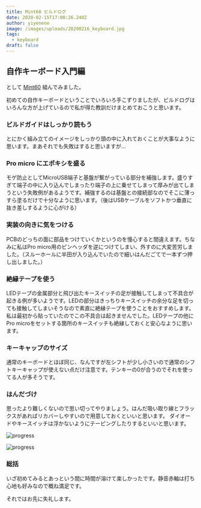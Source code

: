 ```yaml
---
title: Mint60 ビルドログ
date: 2020-02-15T17:00:26.240Z
author: yiyenene
image: /images/uploads/20200216_keyboard.jpg
tags:
  - keyboard
draft: false
---
```

## 自作キーボード入門編

として [Mint60](https://eucalyn.shop/shop/kits/mint60-starter) 組んでみました。

初めての自作キーボードということでいろいろ手こずりましたが、ビルドログはいろんな方が上げているので私が得た教訓だけまとめておこうと思います。

### ビルドガイドはしっかり読もう

とにかく組み立てのイメージをしっかり頭の中に入れておくことが大事なように思います。まあそれでも失敗はすると思いますが…

### Pro micro にエポキシを盛る

モゲ防止としてMicroUSB端子と基盤が繋がっている部分を補強します。盛りすぎて端子の中に入り込んでしまったり端子の上に乗せてしまって厚みが出てしまうという失敗例があるようです。補強するのは基盤との接続部なのでそこに薄っすら塗るだけで十分なように思います。（後はUSBケーブルをソフトかつ垂直に抜き差しするように心がける）

### 実装の向きに気をつける

PCBのどっちの面に部品をつけていくかというのを慢心すると間違えます。ちなみに私はPro micro用のピンヘッダを逆につけてしまい、外すのに大変苦労しました。（スルーホールに半田が入り込んでいたので細いはんだごてで一本ずつ押し出しました。）

### 絶縁テープを使う

LEDテープの金属部分と飛び出たキースイッチの足が接触してしまって不具合が起きる例が多いようです。LEDの部分はきっちりキースイッチの余分な足を切っても接触してしまいそうなので素直に絶縁テープを使うことをおすすめします。私は最初から貼っていたのでこの不具合は起きませんでした。LEDテープの他にPro microをセットする箇所のキースイッチも絶縁しておくと安心なように思います。

### キーキャップのサイズ

通常のキーボードとほぼ同じ、なんですが左シフトが少し小さいので通常のシフトキーキャップが使えない点だけ注意です。テンキーの0が合うのでそれを使ってる人が多そうです。

### はんだづけ

思ったより難しくないので思い切ってやりましょう。はんだ吸い取り線とフラックスがあればリカバーしやすいので用意しておくといいと思います。
ダイオードやキースイッチは浮かないようにテーピングしたりするといいと思います。

![progress](/images/uploads/20200216_progress1.jpg)

![progress](/images/uploads/20200216_switches.jpg)

### 総括

いざ初めてみるとあっという間に時間が溶けて楽しかったです。静音赤軸は打ち心地も好みなので概ね満足です。

それではお先に失礼します。
